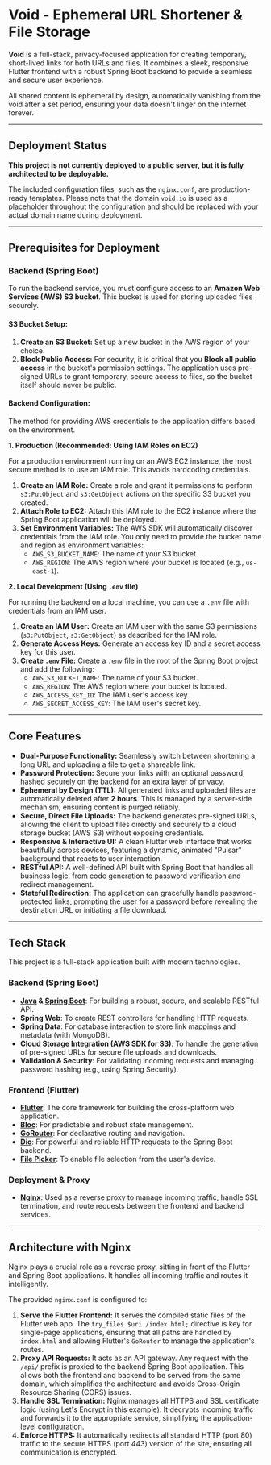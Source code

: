 # Void - Ephemeral URL Shortener & File Storage

**Void** is a full-stack, privacy-focused application for creating temporary, short-lived links for both URLs and files. It combines a sleek, responsive Flutter frontend with a robust Spring Boot backend to provide a seamless and secure user experience.

All shared content is ephemeral by design, automatically vanishing from the void after a set period, ensuring your data doesn't linger on the internet forever.

---

## Deployment Status

**This project is not currently deployed to a public server, but it is fully architected to be deployable.**

The included configuration files, such as the `nginx.conf`, are production-ready templates. Please note that the domain `void.io` is used as a placeholder throughout the configuration and should be replaced with your actual domain name during deployment.

---

## Prerequisites for Deployment

### Backend (Spring Boot)

To run the backend service, you must configure access to an **Amazon Web Services (AWS) S3 bucket**. This bucket is used for storing uploaded files securely.

#### S3 Bucket Setup:

1.  **Create an S3 Bucket:** Set up a new bucket in the AWS region of your choice.
2.  **Block Public Access:** For security, it is critical that you **Block all public access** in the bucket's permission settings. The application uses pre-signed URLs to grant temporary, secure access to files, so the bucket itself should never be public.

#### Backend Configuration:

The method for providing AWS credentials to the application differs based on the environment.

**1. Production (Recommended: Using IAM Roles on EC2)**

For a production environment running on an AWS EC2 instance, the most secure method is to use an IAM role. This avoids hardcoding credentials.

1.  **Create an IAM Role:** Create a role and grant it permissions to perform `s3:PutObject` and `s3:GetObject` actions on the specific S3 bucket you created.
2.  **Attach Role to EC2:** Attach this IAM role to the EC2 instance where the Spring Boot application will be deployed.
3.  **Set Environment Variables:** The AWS SDK will automatically discover credentials from the IAM role. You only need to provide the bucket name and region as environment variables:
    - `AWS_S3_BUCKET_NAME`: The name of your S3 bucket.
    - `AWS_REGION`: The AWS region where your bucket is located (e.g., `us-east-1`).

**2. Local Development (Using `.env` file)**

For running the backend on a local machine, you can use a `.env` file with credentials from an IAM user.

1.  **Create an IAM User:** Create an IAM user with the same S3 permissions (`s3:PutObject`, `s3:GetObject`) as described for the IAM role.
2.  **Generate Access Keys:** Generate an access key ID and a secret access key for this user.
3.  **Create `.env` File:** Create a `.env` file in the root of the Spring Boot project and add the following:
    - `AWS_S3_BUCKET_NAME`: The name of your S3 bucket.
    - `AWS_REGION`: The AWS region where your bucket is located.
    - `AWS_ACCESS_KEY_ID`: The IAM user's access key.
    - `AWS_SECRET_ACCESS_KEY`: The IAM user's secret key.

---

## Core Features

- **Dual-Purpose Functionality:** Seamlessly switch between shortening a long URL and uploading a file to get a shareable link.
- **Password Protection:** Secure your links with an optional password, hashed securely on the backend for an extra layer of privacy.
- **Ephemeral by Design (TTL):** All generated links and uploaded files are automatically deleted after **2 hours**. This is managed by a server-side mechanism, ensuring content is purged reliably.
- **Secure, Direct File Uploads:** The backend generates pre-signed URLs, allowing the client to upload files directly and securely to a cloud storage bucket (AWS S3) without exposing credentials.
- **Responsive & Interactive UI:** A clean Flutter web interface that works beautifully across devices, featuring a dynamic, animated "Pulsar" background that reacts to user interaction.
- **RESTful API:** A well-defined API built with Spring Boot that handles all business logic, from code generation to password verification and redirect management.
- **Stateful Redirection:** The application can gracefully handle password-protected links, prompting the user for a password before revealing the destination URL or initiating a file download.

---

## Tech Stack

This project is a full-stack application built with modern technologies.

### Backend (Spring Boot)

- **[Java](https://www.java.com/) & [Spring Boot](https://spring.io/projects/spring-boot)**: For building a robust, secure, and scalable RESTful API.
- **Spring Web**: To create REST controllers for handling HTTP requests.
- **Spring Data**: For database interaction to store link mappings and metadata (with MongoDB).
- **Cloud Storage Integration (AWS SDK for S3)**: To handle the generation of pre-signed URLs for secure file uploads and downloads.
- **Validation & Security**: For validating incoming requests and managing password hashing (e.g., using Spring Security).

### Frontend (Flutter)

- **[Flutter](https://flutter.dev/)**: The core framework for building the cross-platform web application.
- **[Bloc](https://bloclibrary.dev/)**: For predictable and robust state management.
- **[GoRouter](https://pub.dev/packages/go_router)**: For declarative routing and navigation.
- **[Dio](https://pub.dev/packages/dio)**: For powerful and reliable HTTP requests to the Spring Boot backend.
- **[File Picker](https://pub.dev/packages/file_picker)**: To enable file selection from the user's device.

### Deployment & Proxy

- **[Nginx](https://www.nginx.com/)**: Used as a reverse proxy to manage incoming traffic, handle SSL termination, and route requests between the frontend and backend services.

---

## Architecture with Nginx

Nginx plays a crucial role as a reverse proxy, sitting in front of the Flutter and Spring Boot applications. It handles all incoming traffic and routes it intelligently.

The provided `nginx.conf` is configured to:

1.  **Serve the Flutter Frontend:** It serves the compiled static files of the Flutter web app. The `try_files $uri /index.html;` directive is key for single-page applications, ensuring that all paths are handled by `index.html` and allowing Flutter's `GoRouter` to manage the application's routes.
2.  **Proxy API Requests:** It acts as an API gateway. Any request with the `/api/` prefix is proxied to the backend Spring Boot application. This allows both the frontend and backend to be served from the same domain, which simplifies the architecture and avoids Cross-Origin Resource Sharing (CORS) issues.
3.  **Handle SSL Termination:** Nginx manages all HTTPS and SSL certificate logic (using Let's Encrypt in this example). It decrypts incoming traffic and forwards it to the appropriate service, simplifying the application-level configuration.
4.  **Enforce HTTPS:** It automatically redirects all standard HTTP (port 80) traffic to the secure HTTPS (port 443) version of the site, ensuring all communication is encrypted.
